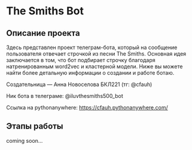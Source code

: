 # The Smiths Bot

## Описание проекта

Здесь представлен проект телеграм-бота, который на сообщение пользователя отвечает строчкой из песни The Smiths.
Основная идея заключается в том, что бот подбирает строчку благодаря натренированным word2vec и кластерной модели.
Ниже вы можете найти более детальную информации о создании и работе ботаю.

Создательница — Анна Новоселова БКЛ221 (тг: @cfauh)

Ник бота в телеграме: @iluvthesmiths500_bot

Ссылка на pythonanywhere: https://cfauh.pythonanywhere.com/

## Этапы работы

coming soon...
